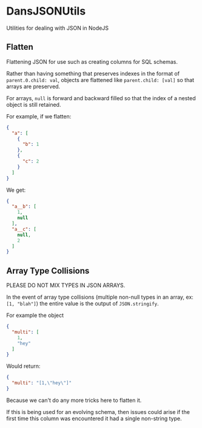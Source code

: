 # DansJSONUtils
Utilities for dealing with JSON in NodeJS

## Flatten

Flattening JSON for use such as creating columns for SQL schemas.

Rather than having something that preserves indexes in the format of `parent.0.child: val`, objects are flattened like `parent.child: [val]` so that arrays are preserved.

For arrays, `null` is forward and backward filled so that the index of a nested object is still retained.

For example, if we flatten:
```json
{
  "a": [
    {
      "b": 1
    },
    {
      "c": 2
    }
  ]
}
```

We get:

```json
{
  "a__b": [
    1,
    null
  ],
  "a__c": [
    null,
    2
  ]
}
```

## Array Type Collisions

PLEASE DO NOT MIX TYPES IN JSON ARRAYS.

In the event of array type collisions (multiple non-null types in an array, ex: `[1, "blah"]`) the entire value is the output of `JSON.stringify`.

For example the object
```json
{
  "multi": [
    1,
    "hey"
  ]
}
```

Would return:
```json
{
  "multi": "[1,\"hey\"]"
}
```

Because we can't do any more tricks here to flatten it.

If this is being used for an evolving schema, then issues could arise if the first time this column was encountered it had a single non-string type.
